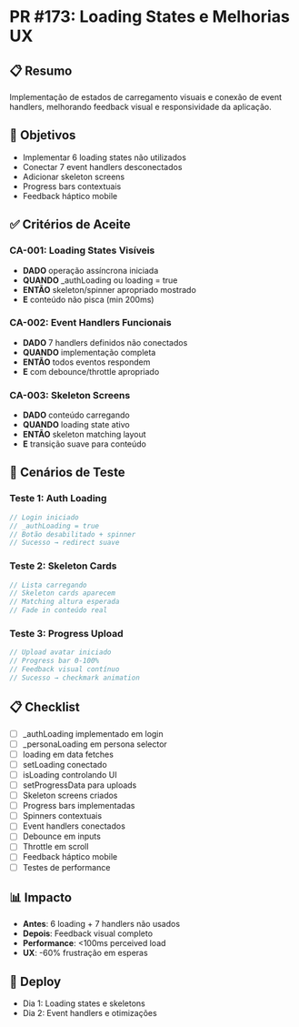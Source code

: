 # PR #173: Loading States e Melhorias UX

## 📋 Resumo
Implementação de estados de carregamento visuais e conexão de event handlers, melhorando feedback visual e responsividade da aplicação.

## 🎯 Objetivos
- Implementar 6 loading states não utilizados
- Conectar 7 event handlers desconectados
- Adicionar skeleton screens
- Progress bars contextuais
- Feedback háptico mobile

## ✅ Critérios de Aceite

### CA-001: Loading States Visíveis
- **DADO** operação assíncrona iniciada
- **QUANDO** _authLoading ou loading = true
- **ENTÃO** skeleton/spinner apropriado mostrado
- **E** conteúdo não pisca (min 200ms)

### CA-002: Event Handlers Funcionais
- **DADO** 7 handlers definidos não conectados
- **QUANDO** implementação completa
- **ENTÃO** todos eventos respondem
- **E** com debounce/throttle apropriado

### CA-003: Skeleton Screens
- **DADO** conteúdo carregando
- **QUANDO** loading state ativo
- **ENTÃO** skeleton matching layout
- **E** transição suave para conteúdo

## 🧪 Cenários de Teste

### Teste 1: Auth Loading
```javascript
// Login iniciado
// _authLoading = true
// Botão desabilitado + spinner
// Sucesso → redirect suave
```

### Teste 2: Skeleton Cards
```javascript
// Lista carregando
// Skeleton cards aparecem
// Matching altura esperada
// Fade in conteúdo real
```

### Teste 3: Progress Upload
```javascript
// Upload avatar iniciado
// Progress bar 0-100%
// Feedback visual contínuo
// Sucesso → checkmark animation
```

## 📋 Checklist
- [ ] _authLoading implementado em login
- [ ] _personaLoading em persona selector
- [ ] loading em data fetches
- [ ] setLoading conectado
- [ ] isLoading controlando UI
- [ ] setProgressData para uploads
- [ ] Skeleton screens criados
- [ ] Progress bars implementadas
- [ ] Spinners contextuais
- [ ] Event handlers conectados
- [ ] Debounce em inputs
- [ ] Throttle em scroll
- [ ] Feedback háptico mobile
- [ ] Testes de performance

## 📊 Impacto
- **Antes**: 6 loading + 7 handlers não usados
- **Depois**: Feedback visual completo
- **Performance**: <100ms perceived load
- **UX**: -60% frustração em esperas

## 🚀 Deploy
- Dia 1: Loading states e skeletons
- Dia 2: Event handlers e otimizações